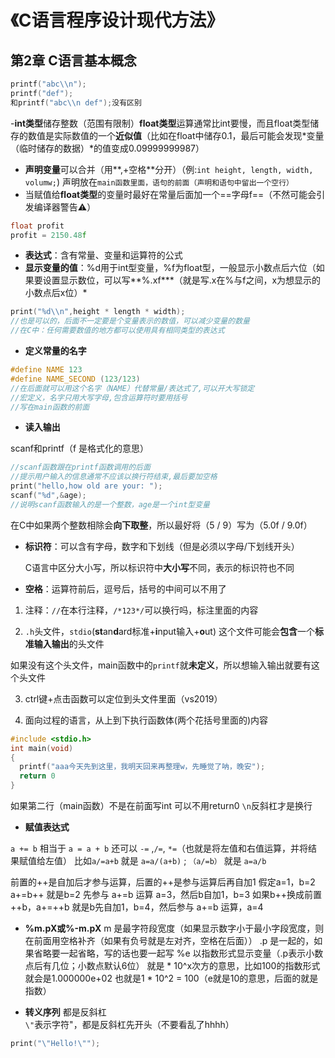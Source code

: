 # 《C语言程序设计现代方法》
## 第2章 C语言基本概念
```c
printf("abc\\n");
printf("def");
和printf("abc\\n def");没有区别
```
-**int类型**储存整数（范围有限制）**float类型**运算通常比int要慢，而且float类型储存的数值是实际数值的一个**近似值**（比如在float中储存0.1，最后可能会发现*变量（临时储存的数据）*的值变成0.09999999987）
- **声明变量**可以合并（用**,+空格**分开）（例:`int height, length, width, volumw;`)
声明放在`main函数里面，语句的前面（声明和语句中留出一个空行）`
- 当赋值给**float类型**的变量时最好在常量后面加一个==字母f==（不然可能会引发编译器警告⚠）
```c
float profit
profit = 2150.48f
```
- **表达式**：含有常量、变量和运算符的公式
- **显示变量的值**：%d用于int型变量，%f为float型，一般显示小数点后六位（如果要设置显示数位，可以写**%.xf***（就是写.x在%与f之间，x为想显示的小数点后x位）*

```c
print("%d\\n",height * length * width);
//也是可以的，后面不一定要是个变量表示的数值，可以减少变量的数量
//在C中：任何需要数值的地方都可以使用具有相同类型的表达式
```

- **定义常量的名字**

```c
#define NAME 123
#define NAME_SECOND (123/123)
//在后面就可以用这个名字（NAME）代替常量/表达式了,可以开大写锁定
//宏定义，名字只用大写字母,包含运算符时要用括号
//写在main函数的前面
```

- **读入输出**

scanf和printf（f 是格式化的意思）

```c
//scanf函数跟在printf函数调用的后面
//提示用户输入的信息通常不应该以换行符结束,最后要加空格
print("hello,how old are your: ");
scanf("%d",&age);
//说明scanf函数输入的是一个整数，age是一个int型变量
```

在C中如果两个整数相除会**向下取整**，所以最好将（5 / 9）写为（5.0f / 9.0f）

- **标识符**：可以含有字母，数字和下划线（但是必须以字母/下划线开头）

  C语言中区分大小写，所以标识符中**大小写**不同，表示的标识符也不同

- **空格**：运算符前后，逗号后，括号的中间可以不用了

1. 注释：`//`在本行注释，`/*123*/`可以换行吗，标注里面的内容

2. `.h`头文件，`stdio`(**st**an**d**ard标准+**i**nput输入+**o**ut)
  这个文件可能会**包含**一个**标准输入输出**的头文件

  如果没有这个头文件，main函数中的`printf`就**未定义**，所以想输入输出就要有这个头文件

3. ctrl键+点击函数可以定位到头文件里面（vs2019）

4. 面向过程的语言，从上到下执行函数体(两个花括号里面的)内容
```c
#include <stdio.h>
int main(void)
{
  printf("aaa今天先到这里，我明天回来再整理w，先睡觉了呐，晚安");
  return 0
}
```

如果第二行（main函数）不是在前面写int 可以不用return0
`\n`反斜杠才是换行

- **赋值表达式**

`a += b` 相当于 `a = a + b`
还可以 `-=` ,`/=`, `*=`（也就是将左值和右值运算，并将结果赋值给左值）
比如`a/=a+b` 就是 `a=a/(a+b)` ; `（a/=b）` 就是 `a=a/b`

前置的++是自加后才参与运算，后置的++是参与运算后再自加1
假定a=1，b=2
a+=b++ 就是b=2 先参与 a+=b 运算 a=3，然后b自加1，b=3
如果b++换成前置++b，a+=++b 就是b先自加1，b=4，然后参与 a+=b 运算，a=4

- **%m.pX或%-m.pX**
m 是最字符段宽度（如果显示数字小于最小字段宽度，则在前面用空格补齐（如果有负号就是左对齐，空格在后面））
.p 是一起的，如果省略要一起省略，写的话也要一起写
%e 以指数形式显示变量（.p表示小数点后有几位；小数点默认6位）
   就是 * 10^x次方的意思，比如100的指数形式就会是1.000000e+02
   也就是1 * 10^2 = 100（e就是10的意思，后面的就是指数）
   
- **转义序列**
都是反斜杠\
`\"`表示字符"，都是反斜杠先开头（不要看乱了hhhh）
```c
print("\"Hello!\"");
```
